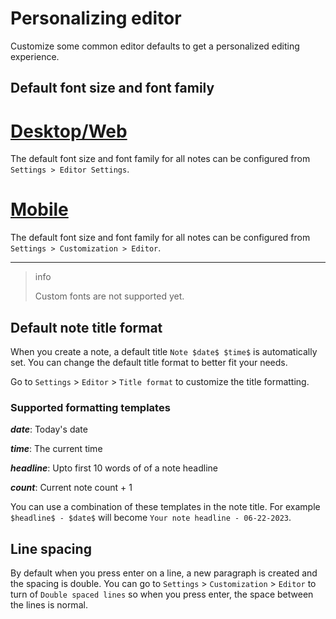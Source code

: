 # Personalizing editor

Customize some common editor defaults to get a personalized editing experience.

## Default font size and font family

# [Desktop/Web](#/tab/web)

The default font size and font family for all notes can be configured from `Settings > Editor Settings`.

# [Mobile](#/tab/mobile)

The default font size and font family for all notes can be configured from `Settings > Customization > Editor`.

---

> info
>
> Custom fonts are not supported yet.

## Default note title format

When you create a note, a default title `Note $date$ $time$` is automatically set. You can change the default title format to better fit your needs.

Go to `Settings` > `Editor` > `Title format` to customize the title formatting.

### Supported formatting templates

**$date$**: Today's date

**$time$**: The current time

**$headline$**: Upto first 10 words of of a note headline

**$count$**: Current note count + 1

You can use a combination of these templates in the note title. For example `$headline$ - $date$` will become `Your note headline - 06-22-2023`.

## Line spacing

By default when you press enter on a line, a new paragraph is created and the spacing is double. You can go to `Settings` > `Customization` > `Editor` to turn of `Double spaced lines` so when you press enter, the space between the lines is normal.
